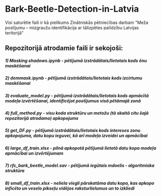 # Bark-Beetle-Detection-in-Latvia

Visi saturētie faili ir kā pielikums Zinātniskās pētniecības darbam "Meža postījumu – mizgraužu identifikācija ar tālizpētes palīdzību Latvijas teritorijā"
## Repozitorijā atrodamie faili ir sekojoši:
##### 1) Masking shadows.ipynb - pētījumā izstrādātais/lietotais kods ēnu maskēšanai
##### 2) demmask.ipynb - pētījumā izstrādātais/lietotais kods izcirtumu maskēšanai
##### 3) evaluate_model.py - pētījumā izstrādātais/lietotais kods apmācītā modeļa izvērtēšanai, identificējot postījumus visā pētāmajā zonā
##### 4) full_method.py - visu koda struktūru un metožu (tā skaitā citu šajā repozitorijā atrodamo) apkopojums
##### 5) get_DF.py - pētījumā izstrādātais/lietotais kods intereses zonu apkopojuma, datu kopu ieguvei, kā arī modeļa izveidei un apmācībai
##### 6) large_df_train.xlsx - pilnā apkopotā pētījumā lietotā datu kopa modeļa apmācībai un izvērtējumam
##### 7) rfc_bark_beetle_model.sav - pētījumā iegūtais mdoelis - algoritmiska struktūra
##### 8) small_df_train.xlsx - neliela viegli pārskatāma datu kopa, kas apkopo inficēto un veselo pikseļu vidējos raksturlielumus un to izkliedi
